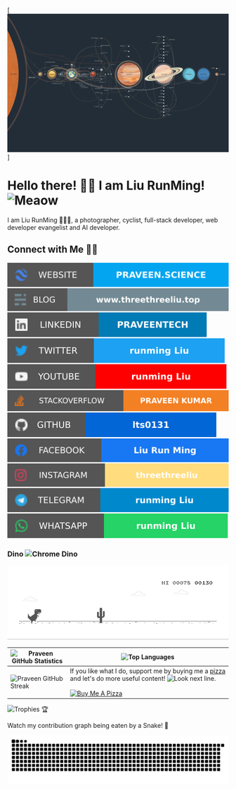 [![MastHead](https://raw.githubusercontent.com/lts0131/lts0131/main/mast.png)]

# Hello there! 👋🏻 I am Liu RunMing! <img src="https://i.imgur.com/veZrcC7.gif" alt="Meaow" width="50" />

I am Liu RunMing 🙋🏻‍♂️, a photographer, cyclist, full-stack developer, web developer evangelist and AI developer.

## Connect with Me 🤝🏻

[![Website](https://raw.githubusercontent.com/lts0131/lts0131/main/soc/ws.svg)](https://praveen.science/) [![Blog](https://raw.githubusercontent.com/lts0131/lts0131/main/soc/bl.svg)](https://blog.praveen.science/) [![LinkedIn](https://raw.githubusercontent.com/lts0131/lts0131/main/soc/li.svg)](https://uk.linkedin.com/in/praveentech/) [![Twitter](https://raw.githubusercontent.com/lts0131/lts0131/main/soc/tw.svg)](https://twitter.com/lts0131) [![YouTube](https://raw.githubusercontent.com/lts0131/lts0131/main/soc/yt.svg)](https://youtube.com/lts0131) [![Stack Overflow](https://raw.githubusercontent.com/lts0131/lts0131/main/soc/so.svg)](https://stackoverflow.com/users/462627/praveen-kumar-purushothaman) [![GitHub](https://raw.githubusercontent.com/lts0131/lts0131/main/soc/gh.svg)](https://github.com/lts0131)[![Facebook](https://raw.githubusercontent.com/lts0131/lts0131/main/soc/fb.svg)](https://www.facebook.com/lts0131) [![Instagram](https://raw.githubusercontent.com/lts0131/lts0131/main/soc/ig.svg)](https://instagram.com/lts0131)  [![Telegram](https://raw.githubusercontent.com/lts0131/lts0131/main/soc/tg.svg)](https://t.me/lts0131) [![WhatsApp](https://raw.githubusercontent.com/lts0131/lts0131/main/soc/wa.svg)](https://wa.me/)

### Dino <img src="https://i.imgur.com/2AGajNs.png" alt="Chrome Dino" width="24" />

![Dino](https://raw.githubusercontent.com/lts0131/lts0131/main/dino.gif)

| ![Praveen GitHub Statistics](https://github-readme-stats.vercel.app/api?username=lts0131&show_icons=true) | ![Top Languages](https://github-readme-stats.vercel.app/api/top-langs/?username=lts0131) |
| --- | --- |
| ![Praveen GitHub Streak](https://github-readme-streak-stats.herokuapp.com/?user=lts0131) | If you like what I do, support me by buying me a [pizza](https://www.buymeacoffee.com/lts0131) and let's do more useful content! <img src="https://i.imgur.com/T31KN5a.png" alt="Look next line." height="24" /><br /><br /> <a href="https://www.buymeacoffee.com/lts0131" target="_blank"><img src="https://cdn.buymeacoffee.com/buttons/v2/default-white.png" alt="Buy Me A Pizza" width="120" /></a> |

![Trophies 🏆](https://github-profile-trophy.vercel.app/?username=lts0131)

Watch my contribution graph being eaten by a Snake! 🐍

![Watch my contribution graph being eaten by a Snake!](https://raw.githubusercontent.com/lts0131/lts0131/main/soc/snake.svg)
